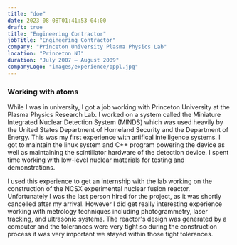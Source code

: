 ```yaml
---
title: "doe"
date: 2023-08-08T01:41:53-04:00
draft: true
title: "Engineering Contractor"
jobTitle: "Engineering Contractor"
company: "Princeton University Plasma Physics Lab"
location: "Princeton NJ"
duration: "July 2007 – August 2009"
companyLogo: "images/experience/pppl.jpg"
---
```


### Working with atoms

While I was in university, I got a job working with Princeton University at the Plasma Physics Research Lab.
I worked on a system called the Miniature Integrated Nuclear Detection System (MINDS) which was used heavily
by the United States Department of Homeland Security and the Department of Energy. This was my first experience
with artifical intelligence systems. I got to maintain the linux system and C++ program powering the device as well
as maintaining the scintillator hardware of the detection device. I spent time working with low-level nuclear materials
for testing and demonstrations.

I used this experience to get an internship with the lab working on the construction of the NCSX experimental
nuclear fusion reactor. Unfortunately I was the last person hired for the project, as it was shortly cancelled after my arrival.
However I did get really interesting experience working with metrology techniques including photogrammetry, laser tracking, and ultrasonic systems. The reactor's design was generated by a computer and the tolerances were very tight so during the construction process it was very important we stayed within those tight tolerances.
